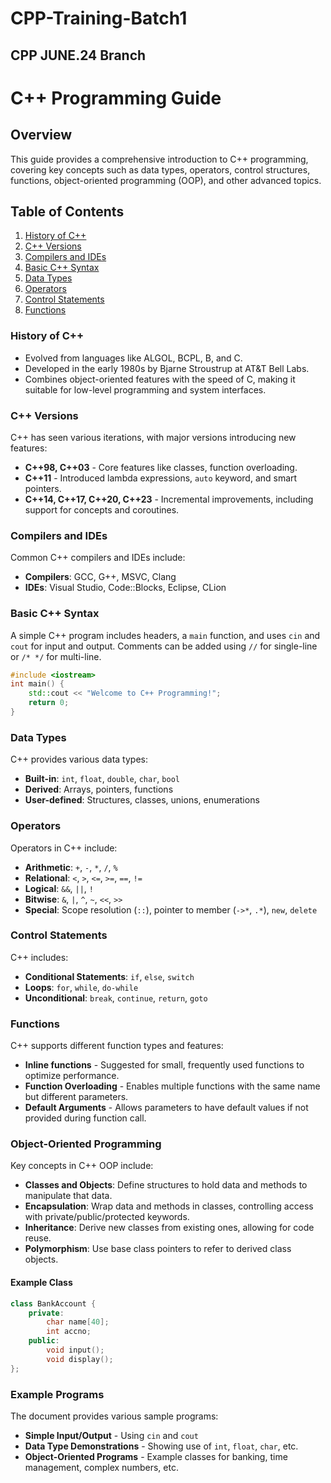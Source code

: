 # CPP-Training-Batch1

## CPP JUNE.24 Branch

# C++ Programming Guide

## Overview
This guide provides a comprehensive introduction to C++ programming, covering key concepts such as data types, operators, control structures, functions, object-oriented programming (OOP), and other advanced topics.

## Table of Contents
1. [History of C++](#history-of-c++)
2. [C++ Versions](#c++-versions)
3. [Compilers and IDEs](#compilers-and-ides)
4. [Basic C++ Syntax](#basic-c++-syntax)
5. [Data Types](#data-types)
6. [Operators](#operators)
7. [Control Statements](#control-statements)
8. [Functions](#functions)



### History of C++
- Evolved from languages like ALGOL, BCPL, B, and C.
- Developed in the early 1980s by Bjarne Stroustrup at AT&T Bell Labs.
- Combines object-oriented features with the speed of C, making it suitable for low-level programming and system interfaces.

### C++ Versions
C++ has seen various iterations, with major versions introducing new features:
- **C++98, C++03** - Core features like classes, function overloading.
- **C++11** - Introduced lambda expressions, `auto` keyword, and smart pointers.
- **C++14, C++17, C++20, C++23** - Incremental improvements, including support for concepts and coroutines.

### Compilers and IDEs
Common C++ compilers and IDEs include:
- **Compilers**: GCC, G++, MSVC, Clang
- **IDEs**: Visual Studio, Code::Blocks, Eclipse, CLion

### Basic C++ Syntax
A simple C++ program includes headers, a `main` function, and uses `cin` and `cout` for input and output. Comments can be added using `//` for single-line or `/* */` for multi-line.

```cpp
#include <iostream>
int main() {
    std::cout << "Welcome to C++ Programming!";
    return 0;
}
```

### Data Types
C++ provides various data types:
- **Built-in**: `int`, `float`, `double`, `char`, `bool`
- **Derived**: Arrays, pointers, functions
- **User-defined**: Structures, classes, unions, enumerations

### Operators
Operators in C++ include:
- **Arithmetic**: `+`, `-`, `*`, `/`, `%`
- **Relational**: `<`, `>`, `<=`, `>=`, `==`, `!=`
- **Logical**: `&&`, `||`, `!`
- **Bitwise**: `&`, `|`, `^`, `~`, `<<`, `>>`
- **Special**: Scope resolution (`::`), pointer to member (`->*`, `.*`), `new`, `delete`

### Control Statements
C++ includes:
- **Conditional Statements**: `if`, `else`, `switch`
- **Loops**: `for`, `while`, `do-while`
- **Unconditional**: `break`, `continue`, `return`, `goto`

### Functions
C++ supports different function types and features:
- **Inline functions** - Suggested for small, frequently used functions to optimize performance.
- **Function Overloading** - Enables multiple functions with the same name but different parameters.
- **Default Arguments** - Allows parameters to have default values if not provided during function call.

### Object-Oriented Programming
Key concepts in C++ OOP include:
- **Classes and Objects**: Define structures to hold data and methods to manipulate that data.
- **Encapsulation**: Wrap data and methods in classes, controlling access with private/public/protected keywords.
- **Inheritance**: Derive new classes from existing ones, allowing for code reuse.
- **Polymorphism**: Use base class pointers to refer to derived class objects.
  
#### Example Class
```cpp
class BankAccount {
    private:
        char name[40];
        int accno;
    public:
        void input();
        void display();
};
```

### Example Programs
The document provides various sample programs:
- **Simple Input/Output** - Using `cin` and `cout`
- **Data Type Demonstrations** - Showing use of `int`, `float`, `char`, etc.
- **Object-Oriented Programs** - Example classes for banking, time management, complex numbers, etc.

